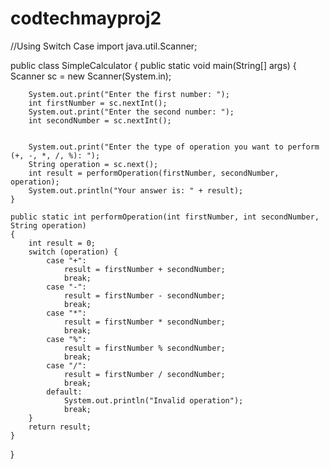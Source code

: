 # codtechmayproj2
//Using Switch Case
import java.util.Scanner;
 
public class SimpleCalculator {
    public static void main(String[] args)
    {
        Scanner sc = new Scanner(System.in);
 

        System.out.print("Enter the first number: ");
        int firstNumber = sc.nextInt();
        System.out.print("Enter the second number: ");
        int secondNumber = sc.nextInt();
 

        System.out.print("Enter the type of operation you want to perform (+, -, *, /, %): ");
        String operation = sc.next();
        int result = performOperation(firstNumber, secondNumber, operation);
        System.out.println("Your answer is: " + result);
    }
 
    public static int performOperation(int firstNumber, int secondNumber, String operation)
    {
        int result = 0;
        switch (operation) {
            case "+":
                result = firstNumber + secondNumber;
                break;
            case "-":
                result = firstNumber - secondNumber;
                break;
            case "*":
                result = firstNumber * secondNumber;
                break;
            case "%":
                result = firstNumber % secondNumber;
                break;
            case "/":
                result = firstNumber / secondNumber;
                break;
            default:
                System.out.println("Invalid operation");
                break;
        }
        return result;
    }
}
